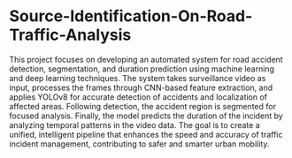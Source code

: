 # Source-Identification-On-Road-Traffic-Analysis
This project focuses on developing an automated system for road accident detection, segmentation, and duration prediction using machine learning and deep learning techniques. 
The system takes surveillance video as input, processes the frames through CNN-based feature extraction, and applies YOLOv8 for accurate detection of accidents and localization of affected areas. Following detection, the accident region is segmented for focused analysis. Finally, the model predicts the duration of the incident by analyzing temporal patterns in the video data. The goal is to create a unified, intelligent pipeline that enhances the speed and accuracy of traffic incident management, contributing to safer and smarter urban mobility.
